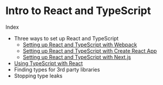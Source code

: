 # Intro to React and TypeScript

Index

* Three ways to set up React and TypeScript
  * [Setting up React and TypeScript with Webpack](./docs/installing-react-and-typescript/webpack.md)
  * [Setting up React and TypeScript with Create React App](./docs/installing-react-and-typescript/cra.md)
  * [Setting up React and TypeScript with Next.js](./docs/installing-react-and-typescript/nextJS.md)
* [Using TypeScript with React](./using-typescript-with-react/guide.md)
* Finding types for 3rd party libraries
* Stopping type leaks
